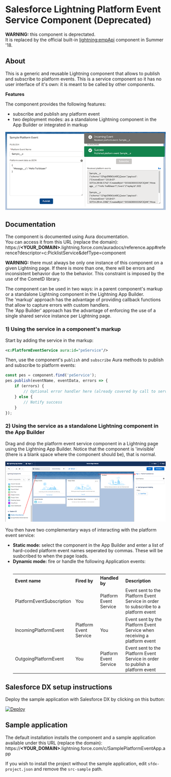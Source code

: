 # Salesforce Lightning Platform Event Service Component (Deprecated)

**WARNING:** this component is deprectated.<br/>
It is replaced by the official built-in [lightning:empApi](https://developer.salesforce.com/docs/component-library/bundle/lightning:empApi/documentation) component in Summer '18.

## About

This is a generic and reusable Lightning component that allows to publish and subscribe to platform events.
This is a service component so it has no user interface of it's own: it is meant to be called by other components.

<b>Features</b>

The component provides the following features:
- subscribe and publish any platform event
- two deployment modes: as a standalone Lightning component in the App Builder or integrated in markup

<div align="center">
    <img src="gfx/sample-app.png" alt="Sample app screenshot"/>
</div>

## Documentation
The component is documented using Aura documentation.<br/>
You can access it from this URL (replace the domain):<br/>
https://<b>&lt;YOUR_DOMAIN&gt;</b>.lightning.force.com/auradocs/reference.app#reference?descriptor=c:PicklistService&defType=component

**WARNING:** there must always be only one instance of this component on a given Lightning page.
If there is more than one, there will be errors and inconsistent behavior due to the behavior.
This constraint is imposed by the use of the CometD library.

The component can be used in two ways: in a parent component's markup or a standalone Lightning component in the Lightning App Builder.<br/>
The 'markup' approach has the advantage of providing callback functions that allow to capture errors with custom handlers.</br>
The 'App Builder' approach has the advantage of enforcing the use of a single shared service instance per Lightning page.


### 1) Using the service in a component's markup
Start by adding the service in the markup:
```xml
<c:PlatformEventService aura:id="peService"/>
```

Then, use the component's `publish` and `subscribe` Aura methods to publish and subscribe to platform events:
```js
const pes = component.find('peService');
pes.publish(eventName, eventData, errors => {
	if (errors) {
		// Optional error handler here (already covered by call to server)
	} else {
		// Notify success
	}
});
```


### 2) Using the service as a standalone Lightning component in the App Builder

Drag and drop the platform event service component in a Lightning page using the Lightning App Builder. Notice that the component is 'invisible' (there is a blank space where the component should be), that is normal.

<div align="center">
    <img src="gfx/app-builder-setup.png" alt="App Builder setup"/>
</div>

You then have two complementary ways of interacting with the platform event service:

<ul>
    <li><b>Static mode:</b> select the component in the App Builder and enter a list of hard-coded platform event names seperated by commas. These will be susbcribed to when the page loads.</li>
    <li><b>Dynamic mode:</b> fire or handle the following Application events:<br/><br/>
        <table>
            <tr>
                <th>Event name</th>
                <th>Fired by</th>
                <th>Handled by</th>
                <th>Description</th>
            </tr>
            <tr>
                <td>PlatformEventSubscription</td>
                <td>You</td>
                <td>Platform Event Service</td>
                <td>Event sent to the Platform Event Service in order to subscribe to a platform event</td>
            </tr>
            <tr>
                <td>IncomingPlatformEvent</td>
                <td>Platform Event Service</td>
                <td>You</td>
                <td>Event sent by the Platform Event Service when receiving a platform event</td>
            </tr>
            <tr>
                <td>OutgoingPlatformEvent</td>
                <td>You</td>
                <td>Platform Event Service</td>
                <td>Event sent to the Platform Event Service in order to publish a platform event</td>
            </tr>
        </table>
    </li>
</ul>

## Salesforce DX setup instructions
Deploy the sample application with Salesforce DX by clicking on this button:

[![Deploy](https://deploy-to-sfdx.com/dist/assets/images/DeployToSFDX.svg)](https://deploy-to-sfdx.com)


## Sample application
The default installation installs the component and a sample application available under this URL (replace the domain):<br/>
https://<b>&lt;YOUR_DOMAIN&gt;</b>.lightning.force.com/c/SamplePlatformEventApp.app

If you wish to install the project without the sample application, edit `sfdx-project.json` and remove the `src-sample` path.
